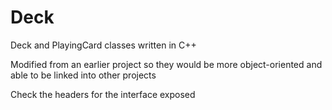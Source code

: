 # Deck
Deck and PlayingCard classes written in C++

Modified from an earlier project so they would be more object-oriented and able to be linked into other projects

Check the headers for the interface exposed
